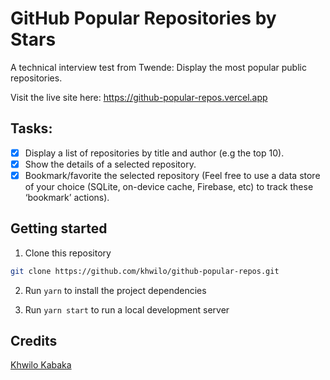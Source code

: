 # GitHub Popular Repositories by Stars

A technical interview test from Twende: Display the most popular public repositories.

Visit the live site here: <https://github-popular-repos.vercel.app>
## Tasks:

- [x] Display a list of repositories by title and author (e.g the top 10).
- [x] Show the details of a selected repository.
- [x] Bookmark/favorite the selected repository (Feel free to use a data store of your choice (SQLite, on-device cache, Firebase, etc) to track these ‘bookmark’ actions).

## Getting started

1. Clone this repository

```bash
git clone https://github.com/khwilo/github-popular-repos.git
```

2. Run `yarn` to install the project dependencies

3. Run `yarn start` to run a local development server

## Credits

[Khwilo Kabaka](https://github.com/khwilo)
